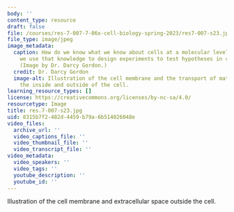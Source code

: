 ```yaml
---
body: ''
content_type: resource
draft: false
file: /courses/res-7-007-7-06x-cell-biology-spring-2023/res7-007-s23.jpg
file_type: image/jpeg
image_metadata:
  caption: How do we know what we know about cells at a molecular level and how can
    we use that knowledge to design experiments to test hypotheses in cell biology?
    (Image by Dr. Darcy Gordon.)
  credit: Dr. Darcy Gordon
  image-alt: Illustration of the cell membrane and the transport of materials between
    the inside and outside of the cell.
learning_resource_types: []
license: https://creativecommons.org/licenses/by-nc-sa/4.0/
resourcetype: Image
title: res.7-007-s23.jpg
uid: 8315b7f2-482d-4459-b79a-6b514026048e
video_files:
  archive_url: ''
  video_captions_file: ''
  video_thumbnail_file: ''
  video_transcript_file: ''
video_metadata:
  video_speakers: ''
  video_tags: ''
  youtube_description: ''
  youtube_id: ''
---
```

Illustration of the cell membrane and extracellular space outside the cell.